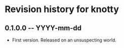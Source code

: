 # Revision history for knotty

## 0.1.0.0 -- YYYY-mm-dd

* First version. Released on an unsuspecting world.
